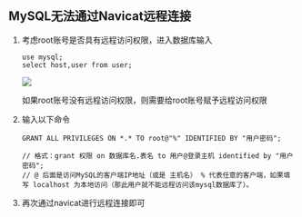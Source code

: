 ## MySQL无法通过Navicat远程连接

1. 考虑root账号是否具有远程访问权限，进入数据库输入

    ```mysql
    use mysql;
    select host,user from user;
    ```

    ![](https://raw.githubusercontent.com/HurleyJames/ImageHosting/master/Snipaste_2019-04-20_09-08-44.png)

    如果root账号没有远程访问权限，则需要给root账号赋予远程访问权限

2. 输入以下命令

    ```mysql
    GRANT ALL PRIVILEGES ON *.* TO root@"%" IDENTIFIED BY "用户密码"; 
      
    // 格式：grant 权限 on 数据库名.表名 to 用户@登录主机 identified by "用户密码";
    // @ 后面是访问MySQL的客户端IP地址（或是 主机名） % 代表任意的客户端，如果填写 localhost 为本地访问（那此用户就不能远程访问该mysql数据库了）。
    ```

3. 再次通过navicat进行远程连接即可

